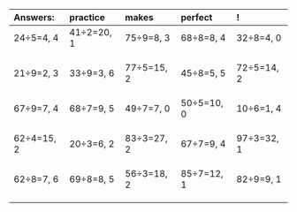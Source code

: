 | Answers: | practice | makes | perfect | ! |
| :--- | :--- | :--- | :--- | :--- |
| 24÷5=4, 4 | 41÷2=20, 1 | 75÷9=8, 3 | 68÷8=8, 4 | 32÷8=4, 0 | 
|   |   |   |   |   | 
|   |   |   |   |   | 
|   |   |   |   |   | 
| 21÷9=2, 3 | 33÷9=3, 6 | 77÷5=15, 2 | 45÷8=5, 5 | 72÷5=14, 2 | 
|   |   |   |   |   | 
|   |   |   |   |   | 
|   |   |   |   |   | 
| 67÷9=7, 4 | 68÷7=9, 5 | 49÷7=7, 0 | 50÷5=10, 0 | 10÷6=1, 4 | 
|   |   |   |   |   | 
|   |   |   |   |   | 
|   |   |   |   |   | 
| 62÷4=15, 2 | 20÷3=6, 2 | 83÷3=27, 2 | 67÷7=9, 4 | 97÷3=32, 1 | 
|   |   |   |   |   | 
|   |   |   |   |   | 
|   |   |   |   |   | 
| 62÷8=7, 6 | 69÷8=8, 5 | 56÷3=18, 2 | 85÷7=12, 1 | 82÷9=9, 1 | 
|   |   |   |   |   | 
|   |   |   |   |   | 
|   |   |   |   |   | 
